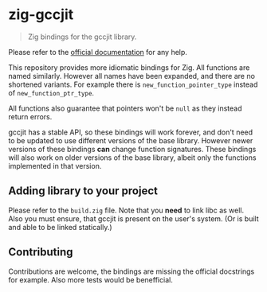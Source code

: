 # zig-gccjit
> Zig bindings for the gccjit library.

Please refer to the [official documentation](https://gcc.gnu.org/onlinedocs/jit/index.html) for any help.

This repository provides more idiomatic bindings for Zig. All functions are named similarly. However all
names have been expanded, and there are no shortened variants. For example there is `new_function_pointer_type`
instead of `new_function_ptr_type`.

All functions also guarantee that pointers won't be `null` as they instead return errors.

gccjit has a stable API, so these bindings will work forever, and don't need to be updated to use different
versions of the base library. However newer versions of these bindings **can** change function signatures.
These bindings will also work on older versions of the base library, albeit only the functions implemented
in that version.

## Adding library to your project
 
 Please refer to the `build.zig` file. Note that you **need** to link libc as well. Also you must ensure,
 that gccjit is present on the user's system. (Or is built and able to be linked statically.)

## Contributing

Contributions are welcome, the bindings are missing the official docstrings for example. Also more tests would
be benefficial.
